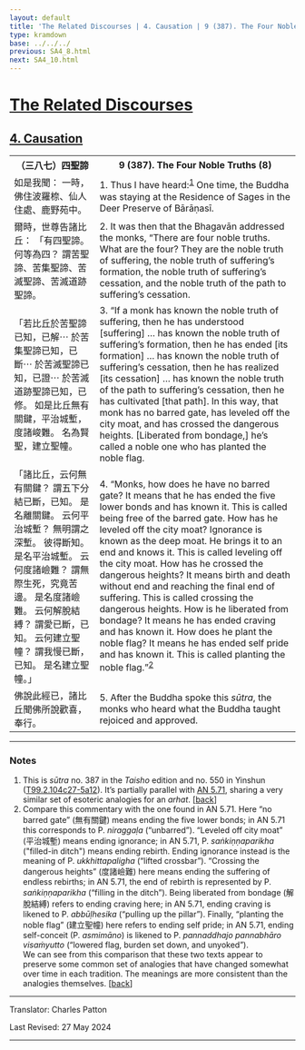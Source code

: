 ```yaml
---
layout: default
title: 'The Related Discourses | 4. Causation | 9 (387). The Four Noble Truths (8)'
type: kramdown
base: ../../../
previous: SA4_8.html
next: SA4_10.html
---
```


<h1><a href='(../index.html)'>The Related Discourses</a></h1>
<h2><a href='index.html'>4. Causation</a></h2>

<table class="trans">
  <th class='ch'>（三八七）四聖諦</th>
  <th class='en'>9 (387). The Four Noble Truths (8)</th>
  <tr>
    <td title='t125.2.104c27'>如是我聞： 一時，佛住波羅㮈、仙人住處、鹿野苑中。</td>
    <td id='p1'>1. Thus I have heard:<sup id="ref1"><a href="#n1">1</a></sup> One time, the Buddha was staying at the Residence of Sages in the Deer Preserve of Bārāṇasī.</td>
  </tr>
  <tr>
    <td title='t125.2.104c28'>爾時，世尊告諸比丘： 「有四聖諦。 何等為四？ 謂苦聖諦、苦集聖諦、苦滅聖諦、苦滅道跡聖諦。</td>
    <td id='p2'>2. It was then that the Bhagavān addressed the monks, “There are four noble truths. What are the four? They are the noble truth of suffering, the noble truth of suffering’s formation, the noble truth of suffering’s cessation, and the noble truth of the path to suffering’s cessation.</td>
  </tr>
  <tr>
    <td title='t125.2.105a1'>「若比丘於苦聖諦已知，已解⋯ 於苦集聖諦已知，已斷⋯ 於苦滅聖諦已知，已證⋯ 於苦滅道跡聖諦已知，已修。 如是比丘無有關鍵，平治城塹，度諸峻難。 名為賢聖，建立聖幢。</td>
    <td id='p3'>3. “If a monk has known the noble truth of suffering, then he has understood [suffering] … has known the noble truth of suffering’s formation, then he has ended [its formation] … has known the noble truth of suffering’s cessation, then he has realized [its cessation] … has known the noble truth of the path to suffering’s cessation, then he has cultivated [that path]. In this way, that monk has no barred gate, has leveled off the city moat, and has crossed the dangerous heights. [Liberated from bondage,] he’s called a noble one who has planted the noble flag.</td>
  </tr>
  <tr>
    <td title='t125.2.105a5'>「諸比丘，云何無有關鍵？ 謂五下分結已斷，已知。 是名離關鍵。 云何平治城塹？ 無明謂之深塹。 彼得斷知。 是名平治城塹。 云何度諸嶮難？ 謂無際生死，究竟苦邊。 是名度諸嶮難。 云何解脫結縛？ 謂愛已斷，已知。 云何建立聖幢？ 謂我慢已斷，已知。 是名建立聖幢。」</td>
    <td id='p4'>4. “Monks, how does he have no barred gate? It means that he has ended the five lower bonds and has known it. This is called being free of the barred gate. How has he leveled off the city moat? Ignorance is known as the deep moat. He brings it to an end and knows it. This is called leveling off the city moat. How has he crossed the dangerous heights? It means birth and death without end and reaching the final end of suffering. This is called crossing the dangerous heights. How is he liberated from bondage? It means he has ended craving and has known it. How does he plant the noble flag? It means he has ended self pride and has known it. This is called planting the noble flag.”<sup id="ref2"><a href="#n2">2</a></sup></td>
  </tr>
  <tr>
    <td title='t125.2.105a11'>佛說此經已，諸比丘聞佛所說歡喜，奉行。</td>
    <td id='p5'>5. After the Buddha spoke this <em>sūtra</em>, the monks who heard what the Buddha taught rejoiced and approved.</td>
  </tr>
</table>

<hr/>

<h3 id="notes">Notes</h3>

<ol>
<li id="n1">This is <em>sūtra</em> no. 387 in the <cite>Taisho</cite> edition and no. 550 in Yinshun (<a href="https://cbetaonline.dila.edu.tw/zh/T02n0099_p0104c27" target="_blank">T99.2.104c27-5a12</a>). It’s partially parallel with <a href="https://suttacentral.net/an5.71" target="_blank">AN 5.71</a>, sharing a very similar set of esoteric analogies for an <em>arhat</em>. [<a href="#ref1">back</a>]</li>
<li id="n2">Compare this commentary with the one found in AN 5.71. Here “no barred gate” (無有關鍵) means ending the five lower bonds; in AN 5.71 this corresponds to P. <em>niraggaḷa</em> (“unbarred”). “Leveled off city moat” (平治城塹) means ending ignorance; in AN 5.71, P. <em>saṅkiṇṇaparikha</em> ("filled-in ditch") means ending rebirth. Ending ignorance instead is the meaning of P. <em>ukkhittapaligha</em> (“lifted crossbar”). “Crossing the dangerous heights” (度諸嶮難) here means ending the suffering of endless rebirths; in AN 5.71, the end of rebirth is represented by P. <em>saṅkiṇṇaparikha</em> (“filling in the ditch”). Being liberated from bondage (解脫結縛) refers to ending craving here; in AN 5.71, ending craving is likened to P. <em>abbūḷhesika</em> (“pulling up the pillar”). Finally, “planting the noble flag” (建立聖幢) here refers to ending self pride; in AN 5.71, ending self-conceit (P. <em>asmimāno</em>) is likened to P. <em>pannaddhajo pannabhāro visaṁyutto</em> (“lowered flag, burden set down, and unyoked”).<br/>
We can see from this comparison that these two texts appear to preserve some common set of analogies that have changed somewhat over time in each tradition. The meanings are more consistent than the analogies themselves. [<a href="#ref2">back</a>]</li>
</ol>
<hr/>

<p class="translator">Translator: Charles Patton</p>
<p class='revised'>Last Revised: 27 May 2024</p>

<hr/>